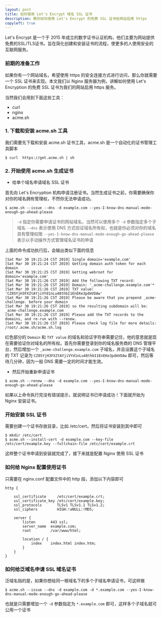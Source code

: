 ```yaml
---
layout: post
title: 如何使用 Let's Encrypt 域名 SSL 证书
description: 教你如何使用 Let's Encrypt 的免费 SSL 证书给网站启用 https
copyleft: true
---
```


Let's Encrypt 是一个于 2015 年成立的数字证书认证机构，他们主要为网站提供免费的SSL/TLS证书。旨在简化创建和安装证书的流程，使更多的人使用安全的互联网服务。 

### 前期的准备工作

如果你有一个网站域名，希望使用 https 的安全连接方式进行访问，那么你就需要一个 SSL 证书来实现。本文我们以 Nginx 服务器为例，讲解如何使用 Let's Encryption 的免费 SSL 证书为我们的网站启用 https 服务。

当然我们会用到下面这些工具：

- curl
- nginx
- acme.sh

### 1. 下载和安装 acme.sh 工具

我们需要先下载和安装 acme.sh 证书工具，acme.sh 是一个自动化的证书管理工具脚本

```
$ curl  https://get.acme.sh | sh
```

### 2. 开始使用 acme.sh 生成证书

- 给单个域名申请域名 SSL 证书

首先向 Let's Encryption 机构申请注册证书。当然生成证书之前，你需要确保你对你的域名拥有管理权，不然你无法申请成功。

```
$ acme.sh --issue --dns -d example.com --yes-I-know-dns-manual-mode-enough-go-ahead-please
```

> `-d` 指定你需要申请证书的网站域名，当然可以使用多个 `-d` 参数指定多个子域名
> `--dns` 表示使用 DNS 方式验证域名所有权，也就是你必须对你的域名具有管理权限
> `--yes-I-know-dns-manual-mode-enough-go-ahead-please` 表示以手动操作方式管理域名证书的申请

上面的命令成功执行后，会输出类似下面的信息

```
[Sat Mar 30 19:21:24 CST 2019] Single domain='example.com'
[Sat Mar 30 19:21:24 CST 2019] Getting domain auth token for each domain
[Sat Mar 30 19:21:25 CST 2019] Getting webroot for domain='example.com'
[Sat Mar 30 19:21:26 CST 2019] Add the following TXT record:
[Sat Mar 30 19:21:26 CST 2019] Domain: '_acme-challenge.example.com'*
[Sat Mar 30 19:21:26 CST 2019] TXT value: 'CZ85YjH3FXZtAYjiVYd1nLu48thbI1EnEKe3pdmVDAw'
[Sat Mar 30 19:21:26 CST 2019] Please be aware that you prepend _acme-challenge. before your domain
[Sat Mar 30 19:21:26 CST 2019] so the resulting subdomain will be: _acme-challenge.example.com
[Sat Mar 30 19:21:26 CST 2019] Please add the TXT records to the domains, and re-run with --renew.
[Sat Mar 30 19:21:26 CST 2019] Please check log file for more details: /root/.acme.sh/acme.sh.log
```

红色部分的 `Domain` 和 `TXT value` 的域名和验证字符串需要记住，他的意思就是现在需要验证你对域名的所有权。首先你需要登录到你的域名服务商的 DNS 管理平台，然后增加一个 `_acme-challenge.example.com` 子域名，并且设置这个子域名的 TXT 记录为 `CZ85YjH3FXZtAYjiVYd1nLu48thbI1EnEKe3pdmVDAw` 即可，然后等待几分钟，因为一般 DNS 需要一定的时间才能生效。

- 然后开始重新申请证书

```
$ acme.sh --renew --dns -d example.com --yes-I-know-dns-manual-mode-enough-go-ahead-please
```

如果以上命令执行完没有错误提示，就说明证书已申请成功！下面就开始为 Nginx 安装证书。

### 开始安装 SSL 证书

需要创建一个证书存放目录，比如 /etc/cert，然后将证书安装到其中即可

```
$ mkdir /etc/cert
$ acme.sh --install-cert -d example.com --key-file /etc/cert/example.key --fullchain-file /etc/cert/example.crt
```

这样整个证书申请到安装就完成了，接下来就是配置 Nginx 使用 SSL 证书

### 如何给 Nginx 配置使用证书

只需要在 nginx.conf 配置文件中的 http 段，添加以下内容即可

```
http {

    ssl_certificate     /etc/cert/example.crt;
    ssl_certificate_key /etc/cert/example.key;
    ssl_protocols       TLSv1 TLSv1.1 TLSv1.2;
    ssl_ciphers         HIGH:!aNULL:!MD5;

    server {
        listen       443 ssl;
        server_name  example.com;
        root         /var/www/html;

        location / {
            index    index.html index.htm;
        }
    }
}
```

### 如何给泛域名申请  SSL 域名证书

泛域名指的是，如果你想给同一根域名下的多个子域名申请证书，可这样做

```
$ acme.sh --issue --dns -d example.com -d *.example.com --yes-I-know-dns-manual-mode-enough-go-ahead-please
```

也就是只需要增加一个 `-d` 参数指定为 `*.example.com` 即可，这样多个子域名就可公用一个证书

